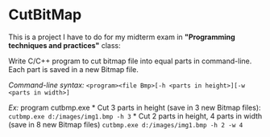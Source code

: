 # CutBitMap

This is a project I have to do for my midterm exam in **"Programming techniques and practices"** class:

Write C/C++ program to cut bitmap file into equal parts in command-line. Each part is saved in a new Bitmap file.

*Command-line syntax:*
         ```<program><file Bmp>[-h <parts in height>][-w <parts in width>]```

*Ex:* program cutbmp.exe
    * Cut 3 parts in height (save in 3 new Bitmap files):
        ```cutbmp.exe d:/images/img1.bmp -h 3```
    * Cut 2 parts in height, 4 parts in width (save in 8 new Bitmap files)
        ```cutbmp.exe d:/images/img1.bmp -h 2 -w 4```
 
